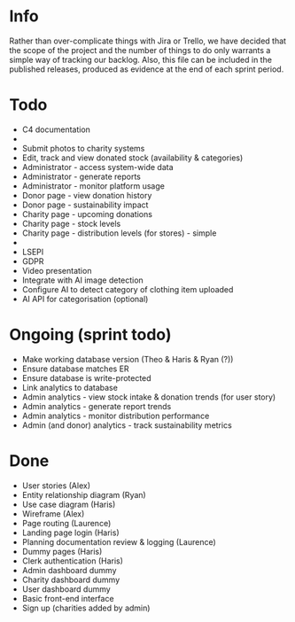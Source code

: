 # Info
Rather than over-complicate things with Jira or Trello, we have decided that the scope of the project and the number of things to do only warrants a simple way of tracking our backlog. Also, this file can be included in the published releases, produced as evidence at the end of each sprint period.

# Todo
* C4 documentation
* 
* Submit photos to charity systems
* Edit, track and view donated stock (availability & categories)
* Administrator - access system-wide data
* Administrator - generate reports
* Administrator - monitor platform usage
* Donor page - view donation history
* Donor page - sustainability impact
* Charity page - upcoming donations
* Charity page - stock levels
* Charity page - distribution levels (for stores) - simple
* 
* LSEPI
* GDPR
* Video presentation
* Integrate with AI image detection
* Configure AI to detect category of clothing item uploaded
* AI API for categorisation (optional)

# Ongoing (sprint todo)
* Make working database version (Theo & Haris & Ryan (?))
* Ensure database matches ER
* Ensure database is write-protected
* Link analytics to database
* Admin analytics - view stock intake & donation trends (for user story)
* Admin analytics - generate report trends
* Admin analytics - monitor distribution performance
* Admin (and donor) analytics - track sustainability metrics

# Done
* User stories (Alex)
* Entity relationship diagram (Ryan)
* Use case diagram (Haris)
* Wireframe (Alex)
* Page routing (Laurence)
* Landing page login (Haris)
* Planning documentation review & logging (Laurence)
* Dummy pages (Haris)
* Clerk authentication (Haris)
* Admin dashboard dummy
* Charity dashboard dummy
* User dashboard dummy
* Basic front-end interface
* Sign up (charities added by admin)
